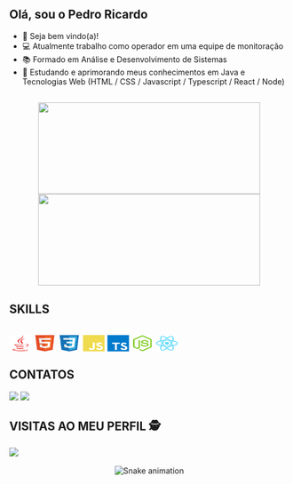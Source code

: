 ## Olá, sou o Pedro Ricardo
- 👋 Seja bem vindo(a)!
- 💻 Atualmente trabalho como operador em uma equipe de monitoração
- 📚 Formado em Análise e Desenvolvimento de Sistemas
- 🌱 Estudando e aprimorando meus conhecimentos em Java e Tecnologias Web (HTML / CSS / Javascript / Typescript / React / Node)

<!---
pedroricaardo/pedroricaardo is a ✨ special ✨ repository because its `README.md` (this file) appears on your GitHub profile.
You can click the Preview link to take a look at your changes.
--->

##

<div align="center">
  <a href="https://github.com/pedroricaardo">
  <img align="center" height="165" width="400" src="https://github-readme-stats.vercel.app/api?username=pedroricaardo&show_icons=true&theme=algolia&include_all_commits=false&count_private=true"/>
  <img align="center" height="165" width="400" src="https://github-readme-stats.vercel.app/api/top-langs/?username=pedroricaardo&layout=compact&langs_count=7&theme=algolia"/>
  </a>    
</div>

## SKILLS

<div style="display: inline_block"><br>
  <img align="center" alt="Pedro-Java" height="30" width="40" src="https://raw.githubusercontent.com/devicons/devicon/master/icons/java/java-plain.svg">
  <img align="center" alt="Pedro-HTML" height="30" width="40" src="https://raw.githubusercontent.com/devicons/devicon/master/icons/html5/html5-original.svg">
  <img align="center" alt="Pedro-CSS" height="30" width="40" src="https://raw.githubusercontent.com/devicons/devicon/master/icons/css3/css3-original.svg">
  <img align="center" alt="Pedro-Js" height="30" width="40" src="https://raw.githubusercontent.com/devicons/devicon/master/icons/javascript/javascript-plain.svg">
  <img align="center" alt="Pedro-Ts" height="30" width="40" src="https://raw.githubusercontent.com/devicons/devicon/master/icons/typescript/typescript-plain.svg">
  <img align="center" alt="Pedro-Node" height="30" width="40" src="https://raw.githubusercontent.com/devicons/devicon/master/icons/nodejs/nodejs-plain.svg">
  <img align="center" alt="Pedro-React" height="30" width="40" src="https://raw.githubusercontent.com/devicons/devicon/master/icons/react/react-original.svg">
</div>

## CONTATOS

<div>
  <a href="https://www.linkedin.com/in/pedro-ricardo-b91374115" target="_blank"><img src="https://img.shields.io/badge/-LinkedIn-%230077B5?style=for-the-badge&logo=linkedin&logoColor=white" target="_blank"></a> 
  <!--- <a href="https://discord.gg/pDbY76q8Qf" target="_blank"><img src="https://img.shields.io/badge/Discord-7289DA?style=for-the-badge&logo=discord&logoColor=white" target="_blank"></a> --->
  <a href = "mailto:pedroricardo.dev@gmail.com"><img src="https://img.shields.io/badge/-Gmail-%23333?style=for-the-badge&logo=gmail&logoColor=red" target="_blank"></a>
</div>

 ## VISITAS AO MEU PERFIL :detective:
 <p style="display: inline_block"> 
   <img alingn="center" src="https://profile-counter.glitch.me/pedroricaardo/count.svg" />
 </p>

</div>

<div align="center">
  
  ![Snake animation](https://github.com/pedroricaardo/pedroricaardo/blob/output/github-contribution-grid-snake.svg)
  
 </div>
